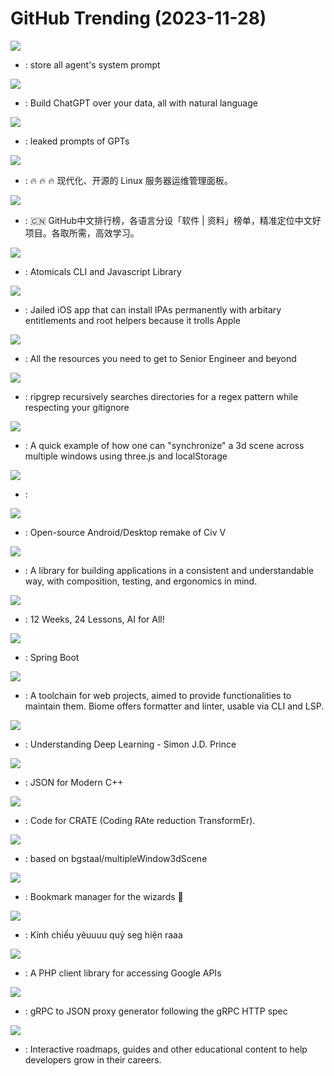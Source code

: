 # GitHub Trending (2023-11-28)

![](https://img.shields.io/badge/C-New%20362-green?style=flat-square&logo=appveyor)
- [](https://github.comundefined): store all agent's system prompt

![](https://img.shields.io/badge/Python-New%20960-green?style=flat-square&logo=appveyor)
- [](https://github.comundefined): Build ChatGPT over your data, all with natural language

![](https://img.shields.io/badge/none-New%201-green?style=flat-square&logo=appveyor)
- [](https://github.comundefined): leaked prompts of GPTs

![](https://img.shields.io/badge/Go-New%20190-green?style=flat-square&logo=appveyor)
- [](https://github.comundefined): 🔥 🔥 🔥 现代化、开源的 Linux 服务器运维管理面板。

![](https://img.shields.io/badge/Java-New%20395-green?style=flat-square&logo=appveyor)
- [](https://github.comundefined): 🇨🇳 GitHub中文排行榜，各语言分设「软件 | 资料」榜单，精准定位中文好项目。各取所需，高效学习。

![](https://img.shields.io/badge/TypeScript-New%208-green?style=flat-square&logo=appveyor)
- [](https://github.comundefined): Atomicals CLI and Javascript Library

![](https://img.shields.io/badge/C-New%20423-green?style=flat-square&logo=appveyor)
- [](https://github.comundefined): Jailed iOS app that can install IPAs permanently with arbitary entitlements and root helpers because it trolls Apple

![](https://img.shields.io/badge/none-New%20617-green?style=flat-square&logo=appveyor)
- [](https://github.comundefined): All the resources you need to get to Senior Engineer and beyond

![](https://img.shields.io/badge/Rust-New%2063-green?style=flat-square&logo=appveyor)
- [](https://github.comundefined): ripgrep recursively searches directories for a regex pattern while respecting your gitignore

![](https://img.shields.io/badge/JavaScript-New%201-green?style=flat-square&logo=appveyor)
- [](https://github.comundefined): A quick example of how one can "synchronize" a 3d scene across multiple windows using three.js and localStorage

![](https://img.shields.io/badge/none-New%20191-green?style=flat-square&logo=appveyor)
- [](https://github.comundefined): 

![](https://img.shields.io/badge/Kotlin-New%20433-green?style=flat-square&logo=appveyor)
- [](https://github.comundefined): Open-source Android/Desktop remake of Civ V

![](https://img.shields.io/badge/Swift-New%2026-green?style=flat-square&logo=appveyor)
- [](https://github.comundefined): A library for building applications in a consistent and understandable way, with composition, testing, and ergonomics in mind.

![](https://img.shields.io/badge/Jupyter%20Notebook-New%20454-green?style=flat-square&logo=appveyor)
- [](https://github.comundefined): 12 Weeks, 24 Lessons, AI for All!

![](https://img.shields.io/badge/Java-New%2084-green?style=flat-square&logo=appveyor)
- [](https://github.comundefined): Spring Boot

![](https://img.shields.io/badge/Rust-New%20381-green?style=flat-square&logo=appveyor)
- [](https://github.comundefined): A toolchain for web projects, aimed to provide functionalities to maintain them. Biome offers formatter and linter, usable via CLI and LSP.

![](https://img.shields.io/badge/Jupyter%20Notebook-New%2076-green?style=flat-square&logo=appveyor)
- [](https://github.comundefined): Understanding Deep Learning - Simon J.D. Prince

![](https://img.shields.io/badge/C%2B%2B-New%2017-green?style=flat-square&logo=appveyor)
- [](https://github.comundefined): JSON for Modern C++

![](https://img.shields.io/badge/Python-New%2024-green?style=flat-square&logo=appveyor)
- [](https://github.comundefined): Code for CRATE (Coding RAte reduction TransformEr).

![](https://img.shields.io/badge/JavaScript-New%2067-green?style=flat-square&logo=appveyor)
- [](https://github.comundefined): based on bgstaal/multipleWindow3dScene

![](https://img.shields.io/badge/Svelte-New%2091-green?style=flat-square&logo=appveyor)
- [](https://github.comundefined): Bookmark manager for the wizards 🧙

![](https://img.shields.io/badge/JavaScript-New%2025-green?style=flat-square&logo=appveyor)
- [](https://github.comundefined): Kính chiếu yêuuuu quỷ seg hiện raaa

![](https://img.shields.io/badge/PHP-New%2024-green?style=flat-square&logo=appveyor)
- [](https://github.comundefined): A PHP client library for accessing Google APIs

![](https://img.shields.io/badge/Go-New%206-green?style=flat-square&logo=appveyor)
- [](https://github.comundefined): gRPC to JSON proxy generator following the gRPC HTTP spec

![](https://img.shields.io/badge/TypeScript-New%20131-green?style=flat-square&logo=appveyor)
- [](https://github.comundefined): Interactive roadmaps, guides and other educational content to help developers grow in their careers.

